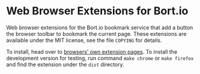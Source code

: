 Web Browser Extensions for Bort.io
==================================

Web browser extensions for the Bort.io bookmark service that add a
button the browser toolbar to bookmark the current page. These
extensions are available under the MIT license, see the file `COPYING`
for details.

To install, head over to [browsers' own extension pages][1]. To install
the development version for testing, run command `make chrome` or `make
firefox` and find the extension under the `dist` directory.

[1]: https://bort.io/tools.html
